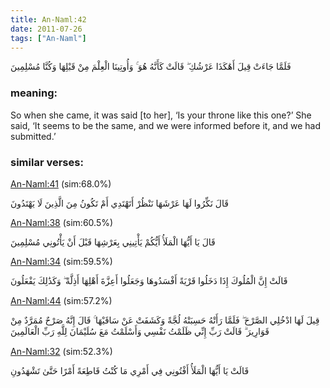 ```yaml
---
title: An-Naml:42
date: 2011-07-26
tags: ["An-Naml"]
---
```

فَلَمَّا جَاءَتْ قِيلَ أَهَٰكَذَا عَرْشُكِ ۖ قَالَتْ كَأَنَّهُ هُوَ ۚ وَأُوتِينَا الْعِلْمَ مِنْ قَبْلِهَا وَكُنَّا مُسْلِمِينَ
### meaning: 
So when she came, it was said [to her], ‘Is your throne like this one?’ She said, ‘It seems to be the same, and we were informed before it, and we had submitted.’
### similar verses: 

[An-Naml:41](/27/41) (sim:68.0%)

قَالَ نَكِّرُوا لَهَا عَرْشَهَا نَنْظُرْ أَتَهْتَدِي أَمْ تَكُونُ مِنَ الَّذِينَ لَا يَهْتَدُونَ

[An-Naml:38](/27/38) (sim:60.5%)

قَالَ يَا أَيُّهَا الْمَلَأُ أَيُّكُمْ يَأْتِينِي بِعَرْشِهَا قَبْلَ أَنْ يَأْتُونِي مُسْلِمِينَ

[An-Naml:34](/27/34) (sim:59.5%)

قَالَتْ إِنَّ الْمُلُوكَ إِذَا دَخَلُوا قَرْيَةً أَفْسَدُوهَا وَجَعَلُوا أَعِزَّةَ أَهْلِهَا أَذِلَّةً ۖ وَكَذَٰلِكَ يَفْعَلُونَ

[An-Naml:44](/27/44) (sim:57.2%)

قِيلَ لَهَا ادْخُلِي الصَّرْحَ ۖ فَلَمَّا رَأَتْهُ حَسِبَتْهُ لُجَّةً وَكَشَفَتْ عَنْ سَاقَيْهَا ۚ قَالَ إِنَّهُ صَرْحٌ مُمَرَّدٌ مِنْ قَوَارِيرَ ۗ قَالَتْ رَبِّ إِنِّي ظَلَمْتُ نَفْسِي وَأَسْلَمْتُ مَعَ سُلَيْمَانَ لِلَّهِ رَبِّ الْعَالَمِينَ

[An-Naml:32](/27/32) (sim:52.3%)

قَالَتْ يَا أَيُّهَا الْمَلَأُ أَفْتُونِي فِي أَمْرِي مَا كُنْتُ قَاطِعَةً أَمْرًا حَتَّىٰ تَشْهَدُونِ
